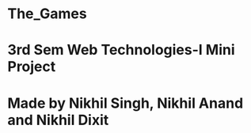 # The_Games
# 3rd Sem Web Technologies-I Mini Project
# Made by Nikhil Singh, Nikhil Anand and Nikhil Dixit
